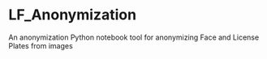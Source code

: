 # LF_Anonymization
 An anonymization Python notebook tool for anonymizing Face and License Plates from images
